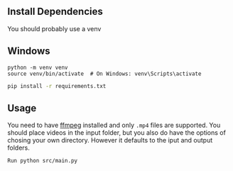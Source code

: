 ## Install Dependencies
You should probably use a venv
## Windows
```
python -m venv venv
source venv/bin/activate  # On Windows: venv\Scripts\activate
```
```sh 
pip install -r requirements.txt
```

## Usage
You need to have [ffmpeg](https://www.ffmpeg.org/) installed and only `.mp4` files are supported.
You should place videos in the input folder, but you also do have the options of chosing your own directory. However it defaults to the iput and output folders. 

```
Run python src/main.py
```
